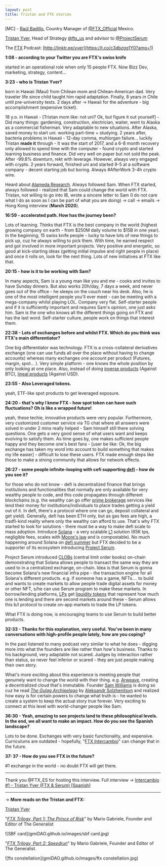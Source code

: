 ```yaml
---
layout: post
title: Tristan and FTX stories
---
```


[MC] - [Raúl Badillo](https://www.linkedin.com/in/raulbrdz/?originalSubdomain=mx), Country Manager of [@FTX_Official](https://twitter.com/FTX_Official) Mexico.

[Tristan Yver](https://twitter.com/jackshaftoes), Head of Strategy [@ftx_us](https://twitter.com/ftx_us) and advisor to [@ProjectSerum](https://twitter.com/ProjectSerum)

The [FTX](https://ftx.com/) Podcast: [http://linktr.ee/yver](https://t.co/c3dbzgg1Y0?amp=1)

**1:08 - according to your Twitter you are FTX's swiss knife**

started in an operational role when only 15 people FTX. Now Bizz Dev, marketing, strategy, content...

**3:23 - who is Tristan Yver?**

born in Hawaii (Maui) from Chilean mom and Chilean-American dad. Very traveler life since child taught him rapid adaptation. Finally, 8 years in Chile until pre-university tests. 2 days after → Hawaii for the adventure - big accomplishment (expensive ticket). 

18 y.o. in Hawaii - [Tristan mom like: not uni? Ok, but figure it out yourself] - Did many things: gardening, construction, electrician, waiter, went to Alaska as a commercial fisherman. Very adaptable to new situations. After Alaska, saved money to start uni. working part-time + studying. 2 years after, bacteria problems in Hawaii - 12-day comma, multiorgan failure... luckily Tristan **made it** through - It was the start of 2017, and a 6-8 month recovery only allowed to spend time with the computer - found crypto and started learning business and finance. Did very well on paper but not sold the peak. After -99.8% downturn, rekt with leverage. However, always very engaged with crypto. 2 years forward, finished uni and started 9-5 at a software company - decent starting job but boring. Always #AfterWork 3-4h crypto wire. 

Heard about [Alameda Research](alameda-research.com). Always followed Sam. When FTX started, always followed - realized that Sam could change the world with FTX. Tristan, not willing to go into IB, wrote a sincere letter to Sam (I do not care what I do as soon as I can be part of what you are doing) → call → emails → Hong Kong interview (**March 2020**).

**16:59 - accelerated path. How has the journey been?**

Lots of learning. Thinks that FTX is the best company in the world (highest growing company on earth - from $250M daily volume to $15B in one year). In the beginning, 15 swiss knife people - lucky to have lots of new things to pick up, cuz he always willing to pick them. With time, he earned respect and got involved in more important projects. Very positive and energetic, so good at kick-starting ideas (getting initial impulse and right people in place) and once it rolls on, look for the next thing. Lots of new initiatives at FTX like that.

**20:15 - how is it to be working with Sam?**

In many aspects, Sam is a young man like you and me - cooks and invites to have Sunday dinners. But also works 20h/day, 7 days a week, and never goes out of the office - he sleeps on the couch near his desk. Also, he is one of the most intelligent people you'll ever meet - can be meeting with a mega-company whilst playing LOL. Company very flat. Self-starter people and if it is sufficiently important and requires Sam's opinion, one just asks him. Sam is the one who knows all the different things going on FTX and has the last word. Self-starter culture, people work on things that interest them.

**22:38 - Lots of exchanges before and whilst FTX. Which do you think was FTX's main differentiator?**

One big differentiator was technology. FTX is a cross-collateral derivatives exchange (one can use funds all over the place without having to change accounts) whereas many exchanges one account per product (Futures, margin, spot... ). Very simple platform - one knows the whole position by only looking at one place. Also, instead of doing [inverse products](https://phemex.com/user-guides/what-are-inverse-and-linear-contracts) (Against BTC), [lineal products](https://www.financialpipeline.com/types-of-derivatives/) (Against USD).

**23:55 - Also Leveraged tokens.**

yeah, ETF-like spot products to get leveraged exposure.

**24:20 - that's why I knew FTX - how spot token can have such fluctuations? Oh is like a wrapped future!**

yeah, these techie, innovative products were very popular. Furthermore, very customized customer service via TG chat where all answers were solved in under 2 mins really helped - Sam himself still there solving questions. One gets a very good sense of what users want and keeps evolving to satisfy them. As time goes by, one makes sufficient people happy and they become one's best fans - [user be like: Ok, the big exchange has taken my word into account to build something that makes my life easier] - difficult to lose these users. FTX made enough steps like those to make a strong community that allows for network effects.

**26:27 - some people infinite-looping with cefi supporting [defi](https://www.google.com/search?q=how+to+defi+beginner&rlz=1C1GCEA_enGB857GB857&oq=how+to+defi+beginner&aqs=chrome..69i57j0i512l2j0i390l3j69i60j69i61.5936j0j4&sourceid=chrome&ie=UTF-8) - how do you see it?**

for those who do not know - defi is decentralized finance that brings institutions and functionalities that normally are only available for very wealthy people to code, and this code propagates through different blockchains (e.g. the wealthy can go offer [prime brokerage](https://www.google.com/search?q=how+to+defi+beginner&rlz=1C1GCEA_enGB857GB857&oq=how+to+defi+beginner&aqs=chrome..69i57j0i512l2j0i390l3j69i60j69i61.5936j0j4&sourceid=chrome&ie=UTF-8) services like lend their money for institutions/individuals to place trades getting a yield out of it. In defi, there's a protocol where one can go, deposit collateral and get yield). Generally, defi has been ETH only, but as gas fees are high, a tradfi-kind reality where only the wealthy can afford to use. That's why FTX started to look for solutions - there must be a way to make defi scale to mass adoption. Introduce [Solana](https://solana.com/) - a very scalable [L1](https://www.google.com/search?q=l1+blockchain&rlz=1C1GCEA_enGB857GB857&sxsrf=AOaemvJ5h7t_eTeylz_hEkJJ311cG_BTEA%3A1634116499916&ei=k6NmYfCnN9CUsAeegoHYCQ&oq=l1+blockchain&gs_lcp=Cgdnd3Mtd2l6EAMYADIFCAAQgAQyBQgAEIAEMgYIABAWEB4yBggAEBYQHjIGCAAQFhAeMgYIABAWEB4yBggAEBYQHjIGCAAQFhAeMgYIABAWEB4yBggAEBYQHjoHCAAQRxCwAzoECCMQJzoECAAQQzoLCC4QgAQQxwEQ0QM6CwguEIAEEMcBEK8BOhAILhCABBCHAhDHARCvARAUOhAILhCABBCHAhDHARCjAhAUOgoIABCABBCHAhAUOggIABCABBDJA0oECEEYAFCdEVigIGCoMmgAcAN4AIABogGIAdMFkgEDNS4ymAEAoAEByAEIwAEB&sclient=gws-wiz) solution (65K tps, negligible fees, scales with [Moore's law](https://www.google.com/search?q=moore%27s+law&rlz=1C1GCEA_enGB857GB857&oq=morees+law&aqs=chrome.1.69i57j0i10i131i433j0i10l8.3479j0j9&sourceid=chrome&ie=UTF-8) and is compostable). No much happening around Solana on [defi summer](https://www.google.com/search?q=how+to+defi+beginner&rlz=1C1GCEA_enGB857GB857&oq=how+to+defi+beginner&aqs=chrome..69i57j0i512l2j0i390l3j69i60j69i61.5936j0j4&sourceid=chrome&ie=UTF-8) but FTX decided to be a supporter of its ecosystem introducing [Project Serum](projectserum.com). 

Project Serum introduced [CLOBs](https://www.google.com/search?q=how+to+defi+advanced&rlz=1C1GCEA_enGB857GB857&oq=how+to+defi+ad&aqs=chrome.2.69i57j0i512l2j46i512j0i512l2j69i60j69i61.6495j0j7&sourceid=chrome&ie=UTF-8) (central limit order books) on-chain demonstrating that Solana allows people to transact the same way they are used to in a centralized exchange, on-chain. Idea is that Serum is gonna become Solana's new financial infra pipe - the transaction engine for all Solana's different products. e.g. if someone has a game, NFTs.... to build and wants to create markets to allow people trade digital assets for money or other NFT, s/he can use Serum program to make these markets. In borrow/lending platforms, [LPs](https://www.google.com/search?q=how+to+defi+advanced&rlz=1C1GCEA_enGB857GB857&oq=how+to+defi+ad&aqs=chrome.2.69i57j0i512l2j46i512j0i512l2j69i60j69i61.6495j0j7&sourceid=chrome&ie=UTF-8) get [liquidity tokens](https://www.google.com/search?q=how+to+defi+advanced&rlz=1C1GCEA_enGB857GB857&oq=how+to+defi+ad&aqs=chrome.2.69i57j0i512l2j46i512j0i512l2j69i60j69i61.6495j0j7&sourceid=chrome&ie=UTF-8) that represent how much one is lending and there are second markets around these - Serum allows this b/l protocol to create on-app markets to trade the LP tokens. 

What FTX is doing now, is encouraging teams to use Serum to build better products.

**32:33 - Thanks for this explanation, very useful. You've been in many conversations with high-profile people lately, how are you coping?**

In the past listened to many podcast very similar to what he does - digging more into what the founders are like rather than how's business. Thanks to his background, very adaptable not scared. Judges by interaction rather than status, so never feel inferior or scared - they are just people making their own story. 

What's more exciting about this experience is meeting people that genuinely want to change the world with their thing. e.g. [Arweave](https://www.arweave.org/), creating a decentralized cloud that's immutable. Founder [Sam Williams](https://www.google.com/search?q=arweave+founder&rlz=1C1GCEA_enGB857GB857&sxsrf=AOaemvIjSZfxld6BwHOE9SQ5lr62BtoFSg%3A1634088400344&ei=0DVmYaSdFJDYkgXI2oGABg&oq=arweave+founder&gs_lcp=Cgdnd3Mtd2l6EAMYADIFCAAQgAQyBQgAEIAEOgcIIxCwAxAnOgcIABBHELADOhAILhDHARDRAxDIAxCwAxBDOgQIABBDOgoIABCABBCHAhAUOgYIABAWEB5KBQg4EgExSgQIQRgAUOwYWNckYI8qaAJwAngAgAHdAYgBkAWSAQU0LjEuMZgBAKABAcgBDsABAQ&sclient=gws-wiz) is doing so cuz he read *[The Gulag Archipelago](https://www.google.com/search?q=gulag+archipelago&rlz=1C1GCEA_enGB857GB857&sxsrf=AOaemvIuFMfJ2X-26JXMYdX6Nxhbt01sIw%3A1634088411997&ei=2zVmYfmNPNaEhbIP47SAmAI&gs_ssp=eJzj4tDP1TfIii80NWD0EkwvzUlMV0gsSs7ILEgFMvMBhWoJuA&oq=gulag+archipelago&gs_lcp=Cgdnd3Mtd2l6EAMYADILCC4QgAQQsQMQkwIyBQgAEIAEMgUIABCABDIFCAAQgAQyBQgAEIAEMgUIABCABDIFCC4QgAQyBQguEIAEMgUIABCABDIFCAAQgAQ6BAgjECc6BQgAEJECOggIABCABBCxAzoOCC4QgAQQsQMQxwEQ0QM6BAgAEEM6BAguEEM6DQguELEDEMcBENEDEEM6CwgAEIAEELEDEIMBOg4ILhDHARDRAxCRAhCTAjoQCC4QsQMQgwEQxwEQ0QMQQzoICC4QsQMQgwE6CAguEIAEELEDOgcIABCxAxBDOgsILhCABBCxAxCDAToICAAQsQMQgwFKBAhBGABQiLEBWLbAAWCdzAFoAHACeACAAZ8BiAGABpIBAzQuM5gBAKABAcABAQ&sclient=gws-wiz)* by [Aleksandr Solzhenitsyn](https://www.google.com/search?q=aleksandr+solzhenitsyn&rlz=1C1GCEA_enGB857GB857&oq=Aleksandr+Solzhenitsyn&aqs=chrome.0.0i131i355i433i512j46i131i433i512j0i512l2j46i512j0i512l4j46i512.718j0j9&sourceid=chrome&ie=UTF-8) and realized how easy is for certain powers to change what truth is - he wanted to create a system to keep the actual story true forever. Very exciting to connect at this level with world-changer people like Sam.

**36:30 - Yeah, amazing to see projects land to these philosophical levels. In the end, we all want to make an impact. How do you see the Spanish landscape?**

Lots to be done. Exchanges with very basic functionality, and expensive. Curriculums are outdated - hopefully, "[FTX Intercambio](https://www.youtube.com/watch?v=a5fq8EYLtlM)" can change that in the future.

**37: 37 - How do you see FTX in the future?**

#1 exchange in the world - no doubt FTX will get there.

---

Thank you @FTX_ES for hosting this interview. Full interview → [Intercambio #1 - Tristan Yver (FTX & Serum) [Spanish]](https://www.youtube.com/watch?v=a5fq8EYLtlM)

---

→ **More reads on the Tristan and FTX:**

[Tristan Yver](https://www.cypherhunter.com/en/p/tristan-yver/)

"*[FTX Trilogy, Part 1: The Prince of Risk](https://www.readthegeneralist.com/briefing/ftx-1)*" by Mario Gabriele, Founder and Editor of The Generalist

![SBF card](gmiDAO.github.io/images/sbf card.jpg)

"*[FTX Trilogy, Part 2: Speedrun](https://www.readthegeneralist.com/briefing/ftx-2)*" by Mario Gabriele, Founder and Editor of The Generalist.

![ftx constellation](gmiDAO.github.io/images/ftx constellation.jpg)
